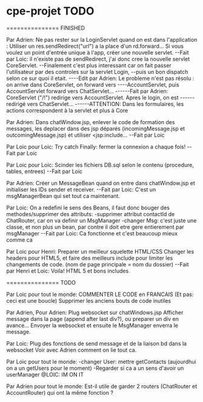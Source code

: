 cpe-projet TODO
===============


===============
FINISHED

Par Adrien:
Ne pas rester sur la LoginServlet quand on est dans l'application :
  Utiliser un res.sendRedirect("url") a la place d'un rd.forward...
  Si vous voulez un point d'entrée unique à l'app, créer une nouvelle servlet.
--Fait par Loic: il n'existe pas de sendRedirect, j'ai donc cree la nouvelle servlet CoreServlet.
--Finalement c'est plus interessant car on fait passer l'utilisateur par des controles sur la servlet Login,
--puis un bon dispatch selon ce sur quoi il etait.
----Edit par Adrien: Le probleme n'est pas résolu : on arrive dans CoreServlet, on forward vers
----AccountServlet, puis AccountServlet forward vers ChatServlet...
------Fait par Adrien: CoreServlet ("/!") redirige vers AccountServlet. Apres le login, on est 
------redirigé vers ChatServlet...
------ATTENTION: Dans les formulaires, les actions correspondent à la servlet et plus à Core

Par Adrien:
Dans chatWindow.jsp, enlever le code de formation des messages, les deplacer dans des jsp déparés
(incomingMessage.jsp et outcomingMessage.jsp) et utiliser <jsp:include...
--Fait par Loic

Par Loic pour Loic:
Try catch Finally: fermer la connexion a chaque fois!
--Fait par Loic

Par Loic pour Loic:
Scinder les fichiers DB.sql selon le contenu (procedure, tables, entrees)
--Fait par Loic

Par Adrien:
Créer un MessageBean quand on entre dans chatWindow.jsp et initialiser les IDs sender et receiver.
--Fait par Loic: C'est un msgManagerBean qui set tout ca maintenant.

Par Loic:
On a redefini le sens des Beans, il faut donc bouger des methodes/supprimer des attributs:
-supprimer attribut contactId de ChatRouter, car on va definir un MsgManager
-changer Msg: c'est juste une classe, et non plus un bean, par contre il doit etre gere entierement par
msgManager
--Fait par Loic: Ca fonctionne et c'est beaucoup mieux comme ca

Par Loic pour Henri:
Preparer un meilleur squelette HTML/CSS
Changer les headers pour HTML5, et faire des meilleurs include pour limiter les changements de code.
(nom de page principale = nom du dossier)
--Fait par Henri et Loic: Voila! HTML 5 et bons includes


===============
TODO


Par Loic pour tout le monde:
COMMENTER LE CODE en FRANCAIS (Et pas: ceci est une boucle)
Supprimer les anciens bouts de code inutiles


Par Adrien, Pour Adrien:
Plug websocket sur chatWindows.jsp
Afficher message dans la page (append after last div?), ou preparer un div en avance...
Envoyer la websocket et ensuite le MsgManager enverra le message.

Par Loic:
Plug des fonctions de send message et de la liaison bd dans la websocket
Voir avec Adrien comment on lie tout ca.

Par Loic pour tout le monde:
-changer User: mettre getContacts (aujourdhui on a un getUsers pour le moment)
-Regarder si ca a un sens d'avoir un userManager
@LOIC: IM ON IT

Par Adrien pour tout le monde:
Est-il utile de garder 2 routers (ChatRouter et AccountRouter) qui ont la même fonction ?